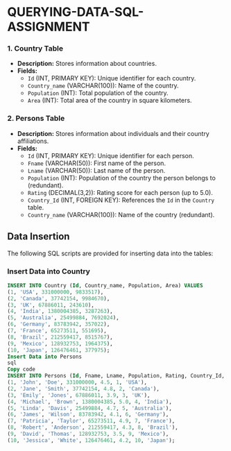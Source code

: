 # QUERYING-DATA-SQL-ASSIGNMENT
### 1. Country Table

- **Description:** Stores information about countries.
- **Fields:**
  - `Id` (INT, PRIMARY KEY): Unique identifier for each country.
  - `Country_name` (VARCHAR(100)): Name of the country.
  - `Population` (INT): Total population of the country.
  - `Area` (INT): Total area of the country in square kilometers.

### 2. Persons Table

- **Description:** Stores information about individuals and their country affiliations.
- **Fields:**
  - `Id` (INT, PRIMARY KEY): Unique identifier for each person.
  - `Fname` (VARCHAR(50)): First name of the person.
  - `Lname` (VARCHAR(50)): Last name of the person.
  - `Population` (INT): Population of the country the person belongs to (redundant).
  - `Rating` (DECIMAL(3,2)): Rating score for each person (up to 5.0).
  - `Country_Id` (INT, FOREIGN KEY): References the `Id` in the `Country` table.
  - `Country_name` (VARCHAR(100)): Name of the country (redundant).

## Data Insertion

The following SQL scripts are provided for inserting data into the tables:

### Insert Data into Country

```sql
INSERT INTO Country (Id, Country_name, Population, Area) VALUES
(1, 'USA', 331000000, 9833517),
(2, 'Canada', 37742154, 9984670),
(3, 'UK', 67886011, 243610),
(4, 'India', 1380004385, 3287263),
(5, 'Australia', 25499884, 7692024),
(6, 'Germany', 83783942, 357022),
(7, 'France', 65273511, 551695),
(8, 'Brazil', 212559417, 8515767),
(9, 'Mexico', 128932753, 1964375),
(10, 'Japan', 126476461, 377975);
Insert Data into Persons
sql
Copy code
INSERT INTO Persons (Id, Fname, Lname, Population, Rating, Country_Id, Country_name) VALUES
(1, 'John', 'Doe', 331000000, 4.5, 1, 'USA'),
(2, 'Jane', 'Smith', 37742154, 4.8, 2, 'Canada'),
(3, 'Emily', 'Jones', 67886011, 3.9, 3, 'UK'),
(4, 'Michael', 'Brown', 1380004385, 5.0, 4, 'India'),
(5, 'Linda', 'Davis', 25499884, 4.7, 5, 'Australia'),
(6, 'James', 'Wilson', 83783942, 4.1, 6, 'Germany'),
(7, 'Patricia', 'Taylor', 65273511, 4.9, 7, 'France'),
(8, 'Robert', 'Anderson', 212559417, 4.3, 8, 'Brazil'),
(9, 'David', 'Thomas', 128932753, 3.5, 9, 'Mexico'),
(10, 'Jessica', 'White', 126476461, 4.2, 10, 'Japan');
